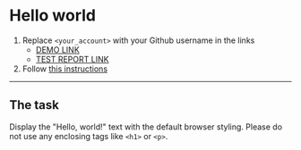 # Hello world
1. Replace `<your_account>` with your Github username in the links
    - [DEMO LINK](https://achervona.github.io/layout_hello-world/) <br>
    - [TEST REPORT LINK](https://achervona.github.io/layout_hello-world/report/html_report/)
2. Follow [this instructions](https://mate-academy.github.io/layout_task-guideline/)
___

## The task
Display the "Hello, world!" text with the default browser styling. Please do not
use any enclosing tags like `<h1>` or `<p>`.
